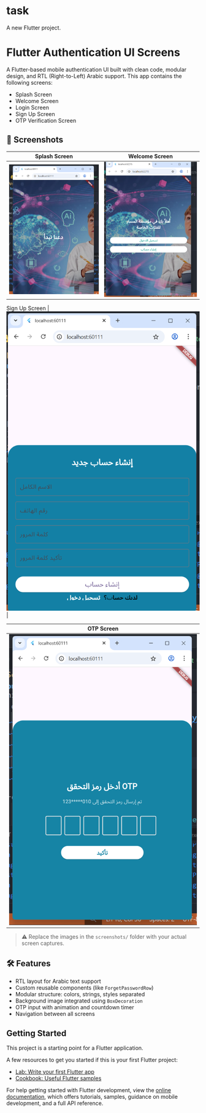# task

A new Flutter project.
# Flutter Authentication UI Screens

A Flutter-based mobile authentication UI built with clean code, modular design, and RTL (Right-to-Left) Arabic support. This app contains the following screens:

- Splash Screen
- Welcome Screen
- Login Screen
- Sign Up Screen
- OTP Verification Screen

## 📱 Screenshots

| Splash Screen | Welcome Screen |
|---------------|----------------|
| ![Splash](https://github.com/EmanMohamed7612/Flutter2/blob/main/lib/Screens/Screenshot%202025-07-21%20002835.png) | ![Welcome](https://github.com/EmanMohamed7612/Flutter2/blob/main/lib/Screens/Screenshot%202025-07-21%20005313.png) |

 Sign Up Screen |
![SignUp](https://github.com/EmanMohamed7612/Flutter2/blob/main/lib/Screens/Screenshot%202025-07-21%20002901.png) |

| OTP Screen |
|------------|
| ![OTP](https://github.com/EmanMohamed7612/Flutter2/blob/main/lib/Screens/Screenshot%202025-07-21%20002740.png) |

> ⚠️ Replace the images in the `screenshots/` folder with your actual screen captures.

## 🛠️ Features

- RTL layout for Arabic text support
- Custom reusable components (like `ForgetPasswordRow`)
- Modular structure: colors, strings, styles separated
- Background image integrated using `BoxDecoration`
- OTP input with animation and countdown timer
- Navigation between all screens
## Getting Started

This project is a starting point for a Flutter application.

A few resources to get you started if this is your first Flutter project:

- [Lab: Write your first Flutter app](https://docs.flutter.dev/get-started/codelab)
- [Cookbook: Useful Flutter samples](https://docs.flutter.dev/cookbook)

For help getting started with Flutter development, view the
[online documentation](https://docs.flutter.dev/), which offers tutorials,
samples, guidance on mobile development, and a full API reference.
